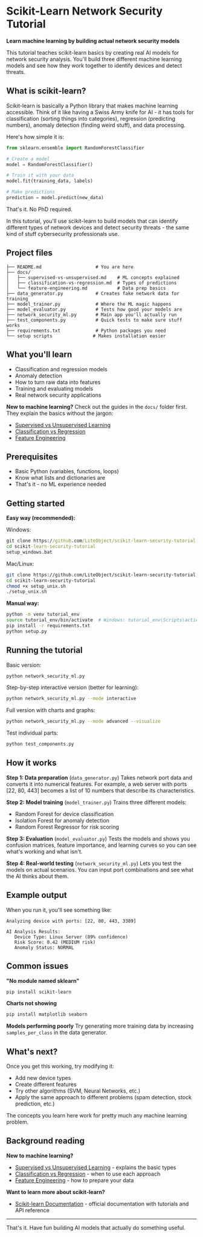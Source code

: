 # Scikit-Learn Network Security Tutorial

**Learn machine learning by building actual network security models**

This tutorial teaches scikit-learn basics by creating real AI models for network security analysis. You'll build three different machine learning models and see how they work together to identify devices and detect threats.

## What is scikit-learn?

Scikit-learn is basically a Python library that makes machine learning accessible. Think of it like having a Swiss Army knife for AI - it has tools for classification (sorting things into categories), regression (predicting numbers), anomaly detection (finding weird stuff), and data processing.

Here's how simple it is:

```python
from sklearn.ensemble import RandomForestClassifier

# Create a model
model = RandomForestClassifier()

# Train it with your data
model.fit(training_data, labels)

# Make predictions
prediction = model.predict(new_data)
```

That's it. No PhD required.

In this tutorial, you'll use scikit-learn to build models that can identify different types of network devices and detect security threats - the same kind of stuff cybersecurity professionals use.

## Project files

```
├── README.md                    # You are here
├── docs/                        
│   ├── supervised-vs-unsupervised.md    # ML concepts explained
│   ├── classification-vs-regression.md  # Types of predictions
│   └── feature-engineering.md           # Data prep basics
├── data_generator.py            # Creates fake network data for training
├── model_trainer.py             # Where the ML magic happens
├── model_evaluator.py           # Tests how good your models are
├── network_security_ml.py       # Main app you'll actually run
├── test_components.py           # Quick tests to make sure stuff works
├── requirements.txt             # Python packages you need
└── setup scripts               # Makes installation easier
```

## What you'll learn

- Classification and regression models
- Anomaly detection 
- How to turn raw data into features
- Training and evaluating models
- Real network security applications

**New to machine learning?** Check out the guides in the `docs/` folder first. They explain the basics without the jargon:
- [Supervised vs Unsupervised Learning](docs/supervised-vs-unsupervised.md) 
- [Classification vs Regression](docs/classification-vs-regression.md)
- [Feature Engineering](docs/feature-engineering.md)

## Prerequisites

- Basic Python (variables, functions, loops)
- Know what lists and dictionaries are
- That's it - no ML experience needed

## Getting started

**Easy way (recommended):**

Windows:
```cmd
git clone https://github.com/LiteObject/scikit-learn-security-tutorial.git
cd scikit-learn-security-tutorial
setup_windows.bat
```

Mac/Linux:
```bash
git clone https://github.com/LiteObject/scikit-learn-security-tutorial.git
cd scikit-learn-security-tutorial
chmod +x setup_unix.sh
./setup_unix.sh
```

**Manual way:**
```bash
python -m venv tutorial_env
source tutorial_env/bin/activate  # Windows: tutorial_env\Scripts\activate
pip install -r requirements.txt
python setup.py
```

## Running the tutorial

Basic version:
```bash
python network_security_ml.py
```

Step-by-step interactive version (better for learning):
```bash
python network_security_ml.py --mode interactive
```

Full version with charts and graphs:
```bash
python network_security_ml.py --mode advanced --visualize
```

Test individual parts:
```bash
python test_components.py
```

## How it works

**Step 1: Data preparation** (`data_generator.py`)
Takes network port data and converts it into numerical features. For example, a web server with ports [22, 80, 443] becomes a list of 10 numbers that describe its characteristics.

**Step 2: Model training** (`model_trainer.py`)
Trains three different models:
- Random Forest for device classification
- Isolation Forest for anomaly detection  
- Random Forest Regressor for risk scoring

**Step 3: Evaluation** (`model_evaluator.py`)
Tests the models and shows you confusion matrices, feature importance, and learning curves so you can see what's working and what isn't.

**Step 4: Real-world testing** (`network_security_ml.py`)
Lets you test the models on actual scenarios. You can input port combinations and see what the AI thinks about them.

## Example output

When you run it, you'll see something like:

```
Analyzing device with ports: [22, 80, 443, 3389]

AI Analysis Results:
   Device Type: Linux Server (89% confidence)
   Risk Score: 0.42 (MEDIUM risk)
   Anomaly Status: NORMAL
```

## Common issues

**"No module named sklearn"**
```bash
pip install scikit-learn
```

**Charts not showing**
```bash
pip install matplotlib seaborn
```

**Models performing poorly**
Try generating more training data by increasing `samples_per_class` in the data generator.

## What's next?

Once you get this working, try modifying it:
- Add new device types
- Create different features
- Try other algorithms (SVM, Neural Networks, etc.)
- Apply the same approach to different problems (spam detection, stock prediction, etc.)

The concepts you learn here work for pretty much any machine learning problem.

## Background reading

**New to machine learning?**
- [Supervised vs Unsupervised Learning](docs/supervised-vs-unsupervised.md) - explains the basic types
- [Classification vs Regression](docs/classification-vs-regression.md) - when to use each approach
- [Feature Engineering](docs/feature-engineering.md) - how to prepare your data

**Want to learn more about scikit-learn?**
- [Scikit-learn Documentation](https://scikit-learn.org/stable/) - official documentation with tutorials and API reference

---

That's it. Have fun building AI models that actually do something useful.
